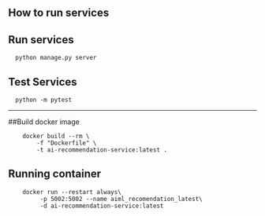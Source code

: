 ## How to run services

## Run services
```shell
  python manage.py server
```


## Test Services
```shell
  python -m pytest
```
-------------------
##Build docker image

```shell
    docker build --rm \
        -f "Dockerfile" \
        -t ai-recommendation-service:latest .
```

## Running container
```shell
    docker run --restart always\
         -p 5002:5002 --name aiml_recomendation_latest\
         -d ai-recommendation-service:latest
```


